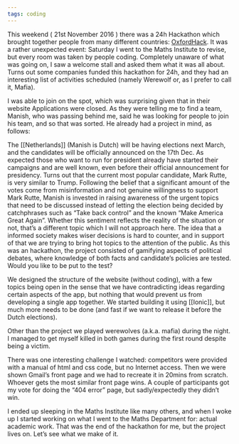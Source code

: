 ```yaml
---
tags: coding
---
```


This weekend ( 21st November 2016 ) there was a 24h Hackathon which brought together people from many different countries: [OxfordHack](http://www.oxfordhack.com/). It was a rather unexpected event: Saturday I went to the Maths Institute to revise, but every room was taken by people coding. Completely unaware of what was going on, I saw a welcome stall and asked them what it was all about. Turns out some companies funded this hackathon for 24h, and they had an interesting list of activities scheduled (namely Werewolf or, as I prefer to call it, Mafia).

I was able to join on the spot, which was surprising given that in their website Applications were closed. As they were telling me to find a team, Manish, who was passing behind me, said he was looking for people to join his team, and so that was sorted. He already had a project in mind, as follows:

The [[Netherlands]] (Manish is Dutch) will be having elections next March, and the candidates will be officially announced on the 17th Dec. As expected those who want to run for president already have started their campaigns and are well known, even before their official announcement for presidency. Turns out that the current most popular candidate, Mark Rutte, is very similar to Trump. Following the belief that a significant amount of the votes come from misinformation and not genuine willingness to support Mark Rutte, Manish is invested in raising awareness of the urgent topics that need to be discussed instead of letting the election being decided by catchphrases such as “Take back control” and the known “Make America Great Again”. Whether this sentiment reflects the reality of the situation or not, that’s a different topic which I will not approach here. The idea that a informed society makes wiser decisions is hard to counter, and in support of that we are trying to bring hot topics to the attention of the public. As this was an hackathon, the project consisted of gamifying aspects of political debates, where knowledge of both facts and candidate’s policies are tested. Would you like to be put to the test?

We designed the structure of the website (without coding), with a few topics being open in the sense that we have contradicting ideas regarding certain aspects of the app, but nothing that would prevent us from developing a single app together. We started building it using [[Ionic]], but much more needs to be done (and fast if we want to release it before the Dutch elections).

Other than the project we played werewolves (a.k.a. mafia) during the night. I managed to get myself killed in both games during the first round despite being a victim.

There was one interesting challenge I watched: competitors were provided with a manual of html and css code, but no Internet access. Then we were shown Gmail’s front page and we had to recreate it in 20mins from scratch. Whoever gets the most similar front page wins. A couple of participants got my vote for doing the “404 error” page, but sadly/expectedly they didn’t win.

I ended up sleeping in the Maths Institute like many others, and when I woke up I started working on what I went to the Maths Department for: actual academic work. That was the end of the hackathon for me, but the project lives on. Let’s see what we make of it.
